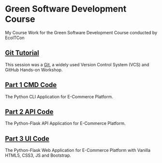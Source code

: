 # Green Software Development Course

My Course Work for the Green Software Development Course conducted by EcoITCon

## [Git Tutorial](Git-Tutorial)

This session was a [Git](https://git-scm.com/), a widely used Version Control System (VCS) and GitHub Hands-on Workshop.

## [Part 1 CMD Code](Part%201%20CMD%20Code)

The Python CLI Application for E-Commerce Platform.

## [Part 2 API Code](Part%202%20API%20Code)

The Python-Flask API Application for E-Commerce Platform.

## [Part 3 UI Code](Part%203%20UI%20Code)

The Python-Flask Web Application for E-Commerce Platform with Vanilla HTML5, CSS3, JS and Bootstrap.
